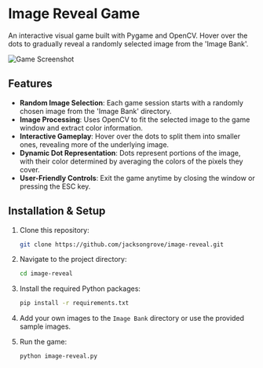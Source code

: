 # Image Reveal Game

An interactive visual game built with Pygame and OpenCV. Hover over the dots to gradually reveal a randomly selected image from the 'Image Bank'.

![Game Screenshot](path_to_screenshot.png) <!-- Replace 'path_to_screenshot.png' with the path to an actual screenshot of your game if you have one -->

## Features

- **Random Image Selection**: Each game session starts with a randomly chosen image from the 'Image Bank' directory.
- **Image Processing**: Uses OpenCV to fit the selected image to the game window and extract color information.
- **Interactive Gameplay**: Hover over the dots to split them into smaller ones, revealing more of the underlying image.
- **Dynamic Dot Representation**: Dots represent portions of the image, with their color determined by averaging the colors of the pixels they cover.
- **User-Friendly Controls**: Exit the game anytime by closing the window or pressing the ESC key.

## Installation & Setup

1. Clone this repository:
   ```bash
   git clone https://github.com/jacksongrove/image-reveal.git
2. Navigate to the project directory:
   ```bash
   cd image-reveal
4. Install the required Python packages:
   ```bash
   pip install -r requirements.txt
5. Add your own images to the `Image Bank` directory or use the provided sample images.
   
6. Run the game: 
   ```bash
   python image-reveal.py
